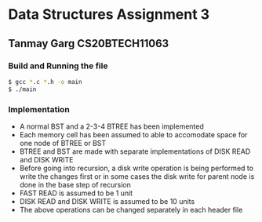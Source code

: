 # Data Structures Assignment 3
## Tanmay Garg CS20BTECH11063

### Build and Running the file
```bash
$ gcc *.c *.h -o main
$ ./main
```

### Implementation
- A normal BST and a 2-3-4 BTREE has been implemented
- Each memory cell has been assumed to able to accomodate space for one node of BTREE or BST
- BTREE and BST are made with separate implementations of DISK READ and DISK WRITE
- Before going into recursion, a disk write operation is being performed to write the changes first or in some cases the disk write for parent node is done in the base step of recursion
- FAST READ is assumed to be 1 unit
- DISK READ and DISK WRITE is assumed to be 10 units
- The above operations can be changed separately in each header file